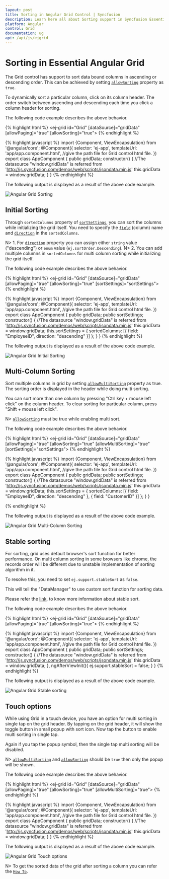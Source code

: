 ```yaml
---
layout: post
title: Sorting in Angular Grid Control | Syncfusion
description: Learn here all about Sorting support in Syncfusion Essential Angular Grid control, its elements, and more.
platform: Angular
control: Grid
documentation: ug
api: /api/js/ejgrid
--- 
```

# Sorting in Essential Angular Grid

The Grid control has support to sort data bound columns in ascending or descending order. This can be achieved by setting [`allowSorting`](https://help.syncfusion.com/api/angular/ejgrid#members:allowsorting "allowSorting") property as `true`. 

To dynamically sort a particular column, click on its column header. The order switch between ascending and descending each time you click a column header for sorting.

The following code example describes the above behavior.

{% highlight html %}
<ej-grid id="Grid" [dataSource]="gridData" [allowPaging]="true" [allowSorting]="true">
    <e-columns>
        <e-column field="OrderID"></e-column>
        <e-column field="EmployeeID"></e-column>
        <e-column field="CustomerID"></e-column>
        <e-column field="ShipCountry"></e-column>
        <e-column field="Freight"></e-column>
    </e-columns>
</ej-grid>
{% endhighlight %}

{% highlight javascript %}
import {Component, ViewEncapsulation} from '@angular/core';
@Component({
    selector: 'ej-app',
    templateUrl: 'app/app.component.html',  //give the path file for Grid control html file.
})
export class AppComponent {
    public gridData;
    constructor()
    {
        //The datasource "window.gridData" is referred from 'http://js.syncfusion.com/demos/web/scripts/jsondata.min.js'
        this.gridData = window.gridData;
    }
}
{% endhighlight %}

The following output is displayed as a result of the above code example.

![Angular Grid Sorting](sorting_images/sorting_img1.png)


## Initial Sorting

Through `sortedColumns` property of [`sortSettings`](https://help.syncfusion.com/api/angular/ejgrid#members:sortsettings "sortSettings"), you can sort the columns while initializing the grid itself. You need to specify the [`field`](https://help.syncfusion.com/api/angular/ejgrid#members:sortsettings-sortedcolumns-field "field") (column) name and [`direction`](https://help.syncfusion.com/api/angular/ejgrid#members:sortsettings-sortedcolumns-direction "direction") in the `sortedColumns`.

N> 1. For [`direction`](https://help.syncfusion.com/api/angular/ejgrid#members:sortsettings-sortedcolumns-direction "direction") property you can assign either `string` value ("descending") or `enum` value (`ej.sortOrder.Descending`). 
N> 2. You can add multiple columns in `sortedColumns` for multi column sorting while initializing the grid itself.

The following code example describes the above behavior.

{% highlight html %}
<ej-grid id="Grid" [dataSource]="gridData" [allowPaging]="true" [allowSorting]="true" [sortSettings]="sortSettings">
    <e-columns>
        <e-column field="OrderID"></e-column>
        <e-column field="EmployeeID"></e-column>
        <e-column field="CustomerID"></e-column>
        <e-column field="ShipCountry"></e-column>
        <e-column field="Freight"></e-column>
    </e-columns>
</ej-grid>
{% endhighlight %}

{% highlight javascript %}
import {Component, ViewEncapsulation} from '@angular/core';
@Component({
    selector: 'ej-app',
    templateUrl: 'app/app.component.html',  //give the path file for Grid control html file.
})
export class AppComponent {
    public gridData;
    public sortSettings;
    constructor()
    {
        //The datasource "window.gridData" is referred from 'http://js.syncfusion.com/demos/web/scripts/jsondata.min.js'
        this.gridData = window.gridData;
        this.sortSettings = { sortedColumns: [{ field: "EmployeeID", direction: "descending" }] };
    }
}
{% endhighlight %}

The following output is displayed as a result of the above code example.

![Angular Grid Initial Sorting](sorting_images/sorting_img2.png)


## Multi-Column Sorting

Sort multiple columns in grid by setting [`allowMultiSorting`](https://help.syncfusion.com/api/angular/ejgrid#members:allowmultisorting "allowMultiSorting") property as true. The sorting order is displayed in the header while doing multi sorting.

You can sort more than one column by pressing "Ctrl key + mouse left click" on the column header. To clear sorting for particular column, press "Shift + mouse left click". 

N> [`allowSorting`](https://help.syncfusion.com/api/angular/ejgrid#members:allowsorting "allowSorting") must be true while enabling multi sort.

The following code example describes the above behavior.

{% highlight html %}
<ej-grid id="Grid" [dataSource]="gridData" [allowPaging]="true" [allowSorting]="true" [allowMultiSorting]="true" [sortSettings]="sortSettings">
    <e-columns>
        <e-column field="OrderID"></e-column>
        <e-column field="EmployeeID"></e-column>
        <e-column field="CustomerID"></e-column>
        <e-column field="ShipCountry"></e-column>
        <e-column field="Freight"></e-column>
    </e-columns>
</ej-grid>
{% endhighlight %}

{% highlight javascript %}
import {Component, ViewEncapsulation} from '@angular/core';
@Component({
    selector: 'ej-app',
    templateUrl: 'app/app.component.html',  //give the path file for Grid control html file.
})
export class AppComponent {
    public gridData;
    public sortSettings;
    constructor()
    {
        //The datasource "window.gridData" is referred from 'http://js.syncfusion.com/demos/web/scripts/jsondata.min.js'
        this.gridData = window.gridData;
        this.sortSettings = { sortedColumns: [{ field: "EmployeeID", direction: "descending" }, { field: "CustomerID" }] };
    }
}

{% endhighlight %}

The following output is displayed as a result of the above code example.

![Angular Grid Multi-Column Sorting](sorting_images/sorting_img3.png)


## Stable sorting

For sorting, grid uses default browser's sort function for better performance. On multi column sorting in some browsers like chrome, the records order will be different due to unstable implementation of sorting algorithm in it. 

To resolve this, you need to set `ej.support.stableSort` as `false`.

This will tell the "DataManager" to use custom sort function for sorting data. 

Please refer the [link](https://en.wikipedia.org/wiki/Category:Stable_sorts# "link"), to know more information about stable sort.

The following code example describes the above behavior.

{% highlight html %}
<ej-grid id="Grid" [dataSource]="gridData" [allowPaging]="true" [allowSorting]="true">
    <e-columns>
        <e-column field="OrderID"></e-column>
        <e-column field="EmployeeID"></e-column>
        <e-column field="CustomerID"></e-column>
        <e-column field="ShipCountry"></e-column>
        <e-column field="Freight"></e-column>
    </e-columns>
</ej-grid>
{% endhighlight %}

{% highlight javascript %}
import {Component, ViewEncapsulation} from '@angular/core';
@Component({
    selector: 'ej-app',
    templateUrl: 'app/app.component.html',  //give the path file for Grid control html file.
})
export class AppComponent {
    public gridData;
    public sortSettings;
    constructor()
    {
        //The datasource "window.gridData" is referred from 'http://js.syncfusion.com/demos/web/scripts/jsondata.min.js'
        this.gridData = window.gridData;
    },
    ngAfterViewInit(){
        ej.support.stableSort = false;
    }
}
{% endhighlight %}

The following output is displayed as a result of the above code example.

![Angular Grid Stable sorting](sorting_images/sorting_img4.png)


## Touch options

While using Grid in a touch device, you have an option for multi sorting in single tap on the grid header. By tapping on the grid header, it will show the toggle button in small popup with sort icon. Now tap the button to enable multi sorting in single tap.

Again if you tap the popup symbol, then the single tap multi sorting will be disabled. 

N> [`allowMultiSorting`](https://help.syncfusion.com/api/angular/ejgrid#members:allowmultisorting "allowMultiSorting") and [`allowSorting`](https://help.syncfusion.com/api/angular/ejgrid#members:allowsorting "allowSorting") should be `true` then only the popup will be shown.

The following code example describes the above behavior.

{% highlight html %}
<ej-grid id="Grid" [dataSource]="gridData" [allowPaging]="true" [allowSorting]="true" [allowMultiSorting]="true">
    <e-columns>
        <e-column field="OrderID"></e-column>
        <e-column field="EmployeeID"></e-column>
        <e-column field="CustomerID"></e-column>
        <e-column field="ShipCountry"></e-column>
        <e-column field="Freight"></e-column>
    </e-columns>
</ej-grid>
{% endhighlight %}

{% highlight javascript %}
import {Component, ViewEncapsulation} from '@angular/core';
@Component({
    selector: 'ej-app',
    templateUrl: 'app/app.component.html',  //give the path file for Grid control html file.
})
export class AppComponent {
    public gridData;
    constructor()
    {
        //The datasource "window.gridData" is referred from 'http://js.syncfusion.com/demos/web/scripts/jsondata.min.js'
        this.gridData = window.gridData;
    }
}
{% endhighlight %}

The following output is displayed as a result of the above code example.

![Angular Grid Touch options](sorting_images/sorting_img5.png)

N> To get the sorted data of the grid after sorting a column you can refer the [`How To`](https://help.syncfusion.com/angular/grid/how-to "Getting Datasource of Grid in Sorted Order").
